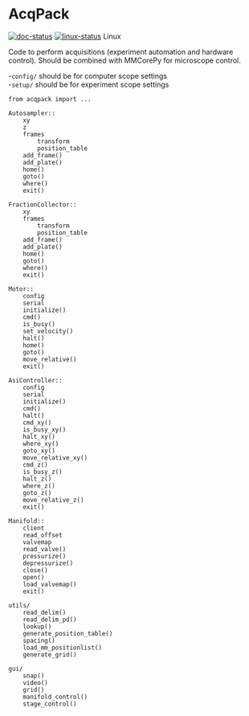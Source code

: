 # AcqPack
[![doc-status](https://readthedocs.org/projects/acqpack/badge/?version=latest)](http://acqpack.readthedocs.io/en/latest/?badge=latest)
[![linux-status](https://travis-ci.org/FordyceLab/AcqPack.svg?branch=master)](https://travis-ci.org/FordyceLab/AcqPack) Linux

Code to perform acquisitions (experiment automation and hardware control).
Should be combined with MMCorePy for microscope control.

-`config/` should be for computer scope settings   
-`setup/` should be for experiment scope settings

`from acqpack import ...`
```
Autosampler::
	xy
	z
	frames
		transform
		position_table
	add_frame()
	add_plate()
	home()
	goto()
	where()
	exit()
 
FractionCollector::
	xy
	frames
		transform
		position_table
	add_frame()
	add_plate()
	home()
	goto()
	where()
	exit()
 
Motor::
	config
	serial
	initialize()
	cmd()
	is_busy()
	set_velocity()
	halt()
	home()
	goto()
	move_relative()
	exit()
 
AsiController::
	config
	serial
	initialize()
	cmd()
	halt()
	cmd_xy()
	is_busy_xy()
	halt_xy()
	where_xy()
	goto_xy()
	move_relative_xy()
	cmd_z()
	is_busy_z()
	halt_z()
	where_z()
	goto_z()
	move_relative_z()
	exit()
 
Manifold::
	client
	read_offset
	valvemap
	read_valve()
	pressurize()
	depressurize()
	close()
	open()
	load_valvemap()
	exit()
 
utils/
	read_delim()
	read_delim_pd()
	lookup()
	generate_position_table()
	spacing()
	load_mm_positionlist()
	generate_grid()
 
gui/
	snap()
	video()
	grid()
	manifold_control()
	stage_control()
```






	




